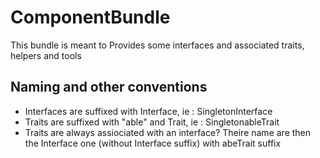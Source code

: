 # ComponentBundle

This bundle is meant to Provides some interfaces and associated traits, helpers and tools

## Naming and other conventions

- Interfaces are suffixed with Interface, ie : SingletonInterface
- Traits are suffixed with "able" and  Trait, ie : SingletonableTrait
- Traits are always assiociated with an interface? Theire name are then the Interface one (without Interface suffix) with abeTrait suffix



